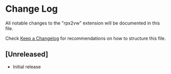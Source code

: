 # Change Log
All notable changes to the "rpx2vw" extension will be documented in this file.

Check [Keep a Changelog](http://keepachangelog.com/) for recommendations on how to structure this file.

## [Unreleased]
- Initial release
